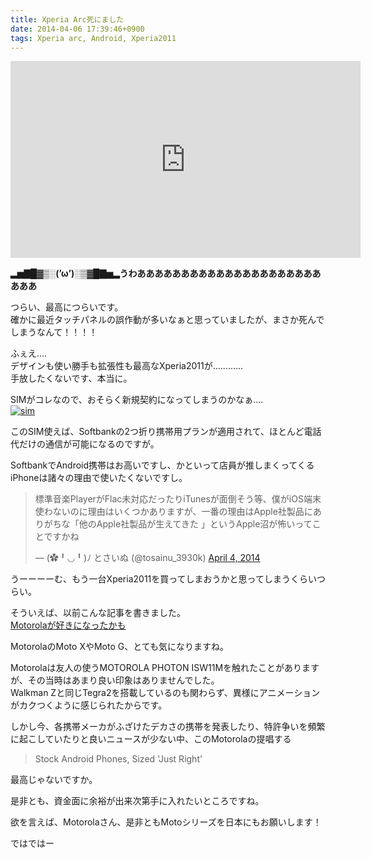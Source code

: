 ```yaml
---
title: Xperia Arc死にました
date: 2014-04-06 17:39:46+0900
tags: Xperia arc, Android, Xperia2011
---
```

<div class="video-container"><iframe width="560" height="315" src="https://www.youtube.com/embed/GOzR_GXgjxA?rel=0" frameborder="0" allowfullscreen></iframe></div>

**▂▅▇█▓▒░(’ω’)░▒▓█▇▅▂うわああああああああああああああああああああああああ**

つらい、最高につらいです。  
確かに最近タッチパネルの誤作動が多いなぁと思っていましたが、まさか死んでしまうなんて！！！！

ふぇえ....  
デザインも使い勝手も拡張性も最高なXperia2011が............  
手放したくないです、本当に。

SIMがコレなので、おそらく新規契約になってしまうのかなぁ....  
[![sim](https://lh6.googleusercontent.com/-4l4vwJR67bY/U0ELnxi1gTI/AAAAAAAADJw/TrB55kK-AH8/s400/IMG_1735.JPG "sim")](https://picasaweb.google.com/lh/photo/3jUuQkY97dJDqtAsCFx1XNMTjNZETYmyPJy0liipFm0?feat=directlink "sim")

このSIM使えば、Softbankの2つ折り携帯用プランが適用されて、ほとんど電話代だけの通信が可能になるのですが。

SoftbankでAndroid携帯はお高いですし、かといって店員が推しまくってくるiPhoneは諸々の理由で使いたくないですし。  
<blockquote class="twitter-tweet tw-align-center" data-partner="tweetdeck"><p>標準音楽PlayerがFlac未対応だったりiTunesが面倒そう等、僕がiOS端末使わないのに理由はいくつかありますが、一番の理由はApple社製品にありがちな「他のApple社製品が生えてきた 」というApple沼が怖いってことですかね</p>&mdash; (✿╹◡╹)ﾉ とさいぬ (@tosainu_3930k) <a href="https://twitter.com/tosainu_3930k/statuses/451975405960830976">April 4, 2014</a></blockquote>
<script async src="//platform.twitter.com/widgets.js" charset="utf-8"></script>

うーーーーむ、もう一台Xperia2011を買ってしまおうかと思ってしまうくらいつらい。

そういえば、以前こんな記事を書きました。  
[Motorolaが好きになったかも](http://tosainu.wktk.so/view/269 "Motorolaが好きになったかも")

MotorolaのMoto XやMoto G、とても気になりますね。

Motorolaは友人の使うMOTOROLA PHOTON ISW11Mを触れたことがありますが、その当時はあまり良い印象はありませんでした。  
Walkman Zと同じTegra2を搭載しているのも関わらず、異様にアニメーションがカクつくように感じられたからです。

しかし今、各携帯メーカがふざけたデカさの携帯を発表したり、特許争いを頻繁に起こしていたりと良いニュースが少ない中、このMotorolaの提唱する

> Stock Android Phones, Sized 'Just Right'

最高じゃないですか。

是非とも、資金面に余裕が出来次第手に入れたいところですね。

欲を言えば、Motorolaさん、是非ともMotoシリーズを日本にもお願いします！

ではではー

